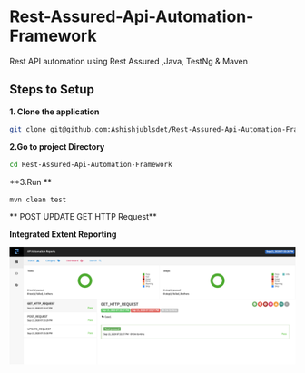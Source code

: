 # Rest-Assured-Api-Automation-Framework
Rest API automation using Rest Assured ,Java, TestNg &amp; Maven 


## Steps to Setup

**1. Clone the application**
```bash
git clone git@github.com:Ashishjublsdet/Rest-Assured-Api-Automation-Framework.git 
```
**2.Go to project Directory**
```bash
cd Rest-Assured-Api-Automation-Framework
```
**3.Run **
```bash
mvn clean test
```
** POST UPDATE GET HTTP Request**


**Integrated Extent Reporting**

![](Screenshot/Report.png)